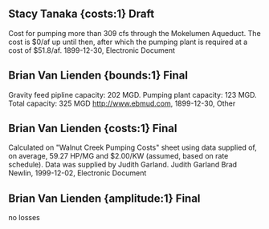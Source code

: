 ## Stacy Tanaka {costs:1} Draft
Cost for pumping more than 309 cfs through the Mokelumen Aqueduct.  The cost is $0/af up until then, after which the pumping plant is required at a cost of $51.8/af.
1899-12-30, Electronic Document

## Brian Van Lienden {bounds:1} Final
Gravity feed pipline capacity: 202 MGD. Pumping plant capacity: 123 MGD.  Total capacity: 325 MGD
http://www.ebmud.com, 1899-12-30, Other

## Brian Van Lienden {costs:1} Final
Calculated on "Walnut Creek Pumping Costs" sheet using data supplied of, on average, 59.27 HP/MG and $2.00/KW (assumed, based on rate schedule).  Data was supplied by Judith Garland.
Judith Garland
Brad Newlin, 1999-12-02, Electronic Document

## Brian Van Lienden {amplitude:1} Final
no losses
